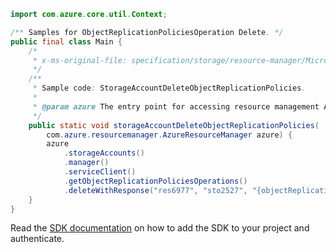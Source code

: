 ```java
import com.azure.core.util.Context;

/** Samples for ObjectReplicationPoliciesOperation Delete. */
public final class Main {
    /*
     * x-ms-original-file: specification/storage/resource-manager/Microsoft.Storage/stable/2021-08-01/examples/StorageAccountDeleteObjectReplicationPolicy.json
     */
    /**
     * Sample code: StorageAccountDeleteObjectReplicationPolicies.
     *
     * @param azure The entry point for accessing resource management APIs in Azure.
     */
    public static void storageAccountDeleteObjectReplicationPolicies(
        com.azure.resourcemanager.AzureResourceManager azure) {
        azure
            .storageAccounts()
            .manager()
            .serviceClient()
            .getObjectReplicationPoliciesOperations()
            .deleteWithResponse("res6977", "sto2527", "{objectReplicationPolicy-Id}", Context.NONE);
    }
}
```

Read the [SDK documentation](https://github.com/Azure/azure-sdk-for-java/blob/azure-resourcemanager_2.13.0/sdk/resourcemanager/azure-resourcemanager/README.md) on how to add the SDK to your project and authenticate.
